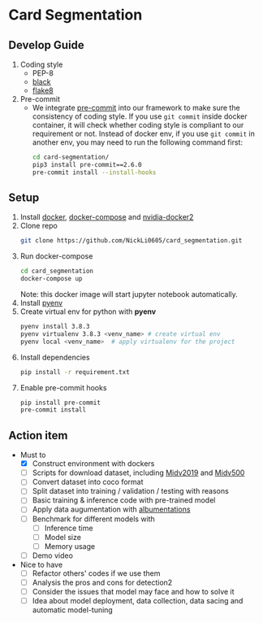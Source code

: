 # Card Segmentation

## Develop Guide

1. Coding style
   - PEP-8
   - [black](https://github.com/psf/black)
   - [flake8](https://github.com/PyCQA/flake8)
2. Pre-commit
   - We integrate [pre-commit](https://github.com/pre-commit/pre-commit) into our
     framework to make sure the consistency of coding style. If you use `git commit`
     inside docker container, it will check whether coding style is compliant to our
     requirement or not. Instead of docker env, if you use `git commit` in another env,
     you may need to run the following command first:
     ```sh
     cd card-segmentation/
     pip3 install pre-commit==2.6.0
     pre-commit install --install-hooks
     ```

## Setup

1. Install [docker](https://docs.docker.com/get-docker/),
   [docker-compose](https://docs.docker.com/compose/install/) and
   [nvidia-docker2](https://github.com/NVIDIA/nvidia-docker)
2. Clone repo
   ```sh
   git clone https://github.com/NickLi0605/card_segmentation.git
   ```
3. Run docker-compose
   ```sh
   cd card_segmentation
   docker-compose up
   ```
   Note: this docker image will start jupyter notebook automatically.
4. Install [pyenv](https://github.com/pyenv/pyenv-installer)
5. Create virtual env for python with **pyenv**
   ```sh
   pyenv install 3.8.3
   pyenv virtualenv 3.8.3 <venv_name> # create virtual env
   pyenv local <venv_name>  # apply virtualenv for the project
   ```
6. Install dependencies
   ```sh
   pip install -r requirement.txt
   ```
7. Enable pre-commit hooks
   ```sh
   pip install pre-commit
   pre-commit install
   ```

## Action item

- Must to
  - [x] Construct environment with dockers
  - [ ] Scripts for download dataset, including
        [Midv2019](ftp://smartengines.com/midv-500/extra/midv-2019/) and
        [Midv500](ftp://smartengines.com/midv-500/)
  - [ ] Convert dataset into coco format
  - [ ] Split dataset into training / validation / testing with reasons
  - [ ] Basic training & inference code with pre-trained model
  - [ ] Apply data augumentation with
        [albumentations](https://albumentations.readthedocs.io/en/latest/)
  - [ ] Benchmark for different models with
    - [ ] Inference time
    - [ ] Model size
    - [ ] Memory usage
  - [ ] Demo video
- Nice to have
  - [ ] Refactor others' codes if we use them
  - [ ] Analysis the pros and cons for detection2
  - [ ] Consider the issues that model may face and how to solve it
  - [ ] Idea about model deployment, data collection, data sacing and automatic
        model-tuning
